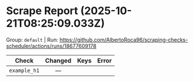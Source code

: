 # Scrape Report (2025-10-21T08:25:09.033Z)

Group: `default`  |  Run: https://github.com/AlbertoRoca96/scraping-checks-scheduler/actions/runs/18677609178

| Check | Changed | Keys | Error |
|---|:---:|:--|:--|
| `example_h1` | — |  |  |
